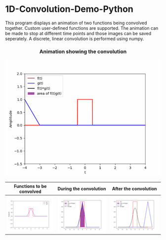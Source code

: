 # 1D-Convolution-Demo-Python

This program displays an animation of two functions being convolved together. Custom user-defined functions are supported. The animation can be made to stop at different time points and those images can be saved seperately. A discrete, linear convolution is performed using numpy.
<h3 align="center">
Animation showing the convolution
</h3>
<p align="center">
  <img src="https://github.com/Tristhal/1D-Convolution-Demo-Python/blob/master/images/animation.gif">
</p>

 | Functions to be convolved | During the convolution | After the convolution |
| --- | --- | --- |
| <img src="https://github.com/Tristhal/1D-Convolution-Demo-Python/blob/master/images/Figure_1.png"> | <img src="https://github.com/Tristhal/1D-Convolution-Demo-Python/blob/master/images/Figure_2.png"> | <img src="https://github.com/Tristhal/1D-Convolution-Demo-Python/blob/master/images/Figure_3.png"> |
